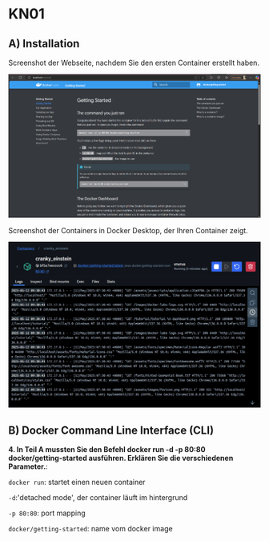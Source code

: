# KN01

## A) Installation

Screenshot der Webseite, nachdem Sie den ersten Container erstellt haben.

![screenshot](docker-website.png)

Screenshot der Containers in Docker Desktop, der Ihren Container zeigt.

![screenshot](docker-container.png)

## B) Docker Command Line Interface (CLI)

**4. In Teil A mussten Sie den Befehl docker run -d -p 80:80 docker/getting-started  ausführen. Erklären Sie die verschiedenen Parameter.**:

``docker run``: startet einen neuen container

``-d``:'detached mode', der container läuft im hintergrund

``-p 80:80``: port mapping

``docker/getting-started``: name vom docker image

